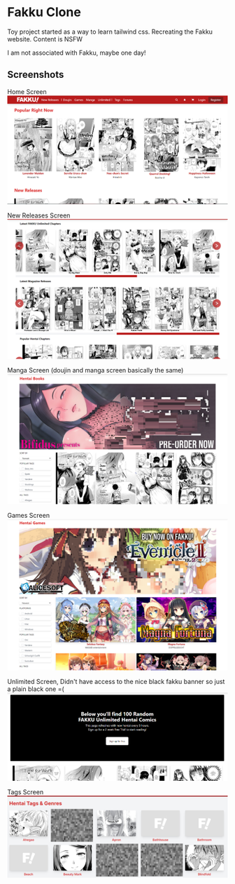 
# Fakku Clone

Toy project started as a way to learn tailwind css. Recreating the Fakku website. Content is NSFW


I am not associated with Fakku, maybe one day!


## Screenshots
Home Screen
![App Screenshot](screenshots/fakku_clone.png)

New Releases Screen
![App Screenshot](screenshots/fakku_clone_newreleases.png)

Manga Screen (doujin and manga screen basically the same)
![App Screenshot](screenshots/fakku_clone_hentai.png)

Games Screen
![App Screenshot](screenshots/fakku_clone_games.png)

Unlimited Screen, 
Didn't have access to the nice black fakku banner so just a plain black one =(
![App Screenshot](screenshots/fakku_clone_unlimited.png)

Tags Screen
![App Screenshot](screenshots/fakku_clone_tags.png)



